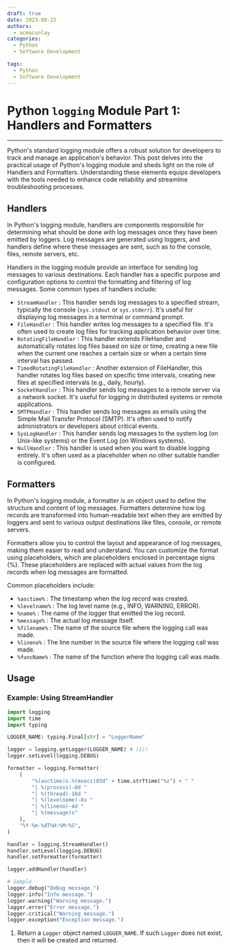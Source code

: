 ```yaml
---
draft: true
date: 2023-08-22
authors:
  - acmacunlay
categories:
  - Python
  - Software Development

tags:
  - Python
  - Software Development
---
```


# Python `logging` Module Part 1: Handlers and Formatters

---

Python's standard logging module offers a robust solution for developers to track and manage an application's behavior. This post delves into the practical usage of Python's logging module and sheds light on the role of Handlers and Formatters. Understanding these elements equips developers with the tools needed to enhance code reliability and streamline troubleshooting processes.

<!-- more -->

## Handlers

In Python's logging module, handlers are components responsible for determining what should be done with log messages once they have been emitted by loggers. Log messages are generated using loggers, and handlers define where these messages are sent, such as to the console, files, remote servers, etc.

Handlers in the logging module provide an interface for sending log messages to various destinations. Each handler has a specific purpose and configuration options to control the formatting and filtering of log messages. Some common types of handlers include:

- `StreamHandler` : This handler sends log messages to a specified stream, typically the console (`sys.stdout` or `sys.stderr`). It's useful for displaying log messages in a terminal or command prompt.
- `FileHandler` : This handler writes log messages to a specified file. It's often used to create log files for tracking application behavior over time.
- `RotatingFileHandler` : This handler extends FileHandler and automatically rotates log files based on size or time, creating a new file when the current one reaches a certain size or when a certain time interval has passed.
- `TimedRotatingFileHandler` : Another extension of FileHandler, this handler rotates log files based on specific time intervals, creating new files at specified intervals (e.g., daily, hourly).
- `SocketHandler` : This handler sends log messages to a remote server via a network socket. It's useful for logging in distributed systems or remote applications.
- `SMTPHandler` : This handler sends log messages as emails using the Simple Mail Transfer Protocol (SMTP). It's often used to notify administrators or developers about critical events.
- `SysLogHandler` : This handler sends log messages to the system log (on Unix-like systems) or the Event Log (on Windows systems).
- `NullHandler` : This handler is used when you want to disable logging entirely. It's often used as a placeholder when no other suitable handler is configured.

## Formatters

In Python's logging module, a formatter is an object used to define the structure and content of log messages. Formatters determine how log records are transformed into human-readable text when they are emitted by loggers and sent to various output destinations like files, console, or remote servers.

Formatters allow you to control the layout and appearance of log messages, making them easier to read and understand. You can customize the format using placeholders, which are placeholders enclosed in percentage signs (%). These placeholders are replaced with actual values from the log records when log messages are formatted.

Common placeholders include:

- `%asctime%` : The timestamp when the log record was created.
- `%levelname%` : The log level name (e.g., INFO, WARNING, ERROR).
- `%name%` : The name of the logger that emitted the log record.
- `%message%` : The actual log message itself.
- `%filename%` : The name of the source file where the logging call was made.
- `%lineno%` : The line number in the source file where the logging call was made.
- `%funcName%` : The name of the function where the logging call was made.

## Usage

### Example: Using StreamHandler

```python title="logging_stream_handler.py" linenums="1"
import logging
import time
import typing

LOGGER_NAME: typing.Final[str] = "LoggerName"

logger = logging.getLogger(LOGGER_NAME) # (1)!
logger.setLevel(logging.DEBUG)

formatter = logging.Formatter(
    (
        "%(asctime)s.%(msecs)03d" + time.strftime("%z") + " "
        "| %(process)-8d "
        "| %(thread)-16d "
        "| %(levelname)-8s "
        "| %(lineno)-4d "
        "| %(message)s"
    ),
    "%Y-%m-%dT%H:%M:%S",
)

handler = logging.StreamHandler()
handler.setLevel(logging.DEBUG)
handler.setFormatter(formatter)

logger.addHandler(handler)

# Sample
logger.debug("Debug message.")
logger.info("Info message.")
logger.warning("Warning message.")
logger.error("Error message.")
logger.critical("Warning message.")
logger.exception("Exception message.")

```

1. Return a `Logger` object named `LOGGER_NAME`. If such `Logger` does not exist, then it will be created and returned.
